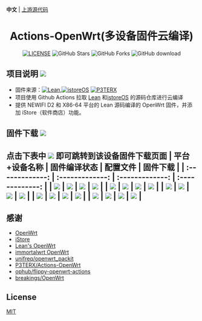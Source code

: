 **中文** | [上游源代码](https://github.com/P3TERX/Actions-OpenWrt)

<div align="center">
<h1>Actions-OpenWrt(多设备固件云编译)</h1>

[![LICENSE](https://img.shields.io/github/license/mashape/apistatus.svg?style=flat-square&label=LICENSE)](https://github.com/sleel/Actions-OpenWrt/blob/main/LICENSE)
![GitHub Stars](https://img.shields.io/github/stars/sleel/AutoBuild-OpenWrt.svg?style=flat-square&label=Stars&logo=github)
![GitHub Forks](https://img.shields.io/github/forks/sleel/AutoBuild-OpenWrt.svg?style=flat-square&label=Forks&logo=github)
![GitHub download](https://img.shields.io/github/downloads/sleel/AutoBuild-OpenWrt/total.svg?style=flat-square&label=Download&logo=github)
</div>


## 项目说明 [![](https://img.shields.io/badge/-项目基本介绍-FFFFFF.svg)](#项目说明-)
- 固件来源：[![Lean](https://img.shields.io/badge/Lede-coolsnowwolf-ff69b4.svg?style=flat&logo=appveyor)](https://github.com/coolsnowwolf/lede),[![istoreOS](https://img.shields.io/badge/istoreOS-istoreOS-ff69b4.svg?style=flat&logo=appveyor)](https://github.com/istoreos) [![P3TERX](https://img.shields.io/badge/OpenWrt-P3TERX-blueviolet.svg?style=flat&logo=appveyor)](https://github.com/P3TERX/Actions-OpenWrt)
- 项目使用 Github Actions 拉取 [Lean](https://github.com/coolsnowwolf/lede) 和[istoreOS](https://github.com/istoreos) 的源码仓库进行云编译
- 提供 NEWIFI D2 和 X86-64 平台的 Lean 源码编译的 OpenWrt 固件，并添加 iStore（软件商店）功能。


## 固件下载 [![](https://img.shields.io/badge/-编译状态及下载链接-FFFFFF.svg)](#固件下载-)
点击下表中 [![](https://img.shields.io/badge/下载-链接-blueviolet.svg?style=flat&logo=hack-the-box)](https://github.com/sleel/AutoBuild-OpenWrt/releases) 即可跳转到该设备固件下载页面
| 平台+设备名称 | 固件编译状态 | 配置文件 | 固件下载 |
| :-------------: | :-------------: | :-------------: | :-------------: |
| [![](https://img.shields.io/badge/NEWIFI-D2-32C955.svg?logo=openwrt)](https://github.com/sleel/AutoBuild-OpenWrt/blob/main/.github/workflows/AutoBuild-OpenWrt-NEWIFI3-1806.yml) | [![](https://github.com/sleel/AutoBuild-OpenWrt/actions/workflows/AutoBuild-OpenWrt-NEWIFI3-1806.yml/badge.svg)](https://github.com/sleel/AutoBuild-OpenWrt/actions/workflows/AutoBuild-OpenWrt-NEWIFI3-1806.yml) | [![](https://img.shields.io/badge/编译-配置-orange.svg?logo=apache-spark)](https://github.com/sleel/AutoBuild-OpenWrt/blob/main/NEWIFI3.config) | [![](https://img.shields.io/badge/下载-链接-blueviolet.svg?logo=hack-the-box)](https://github.com/sleel/AutoBuild-OpenWrt/releases?q=NEWIFI3&expanded=true) |
| [![](https://img.shields.io/badge/luci_x-test-32C955.svg?logo=openwrt)](https://github.com/sleel/AutoBuild-OpenWrt/blob/main/.github/workflows/AutoBuild-OpenWrt-X86-test.yml) | [![](https://github.com/sleel/AutoBuild-OpenWrt/actions/workflows/AutoBuild-OpenWrt-X86-test.yml/badge.svg)](https://github.com/sleel/AutoBuild-OpenWrt/actions/workflows/AutoBuild-OpenWrt-X86-test.yml) | [![](https://img.shields.io/badge/编译-配置-orange.svg?logo=apache-spark)](https://github.com/sleel/AutoBuild-OpenWrt/blob/main/test.config) | [![](https://img.shields.io/badge/下载-链接-blueviolet.svg?logo=hack-the-box)](https://github.com/sleel/AutoBuild-OpenWrt/releases?q=OpenWrt-X86-test&expanded=true) |
| [![](https://img.shields.io/badge/luci_2410-istore_acc_6.6-32C955.svg?logo=openwrt)](https://github.com/sleel/AutoBuild-OpenWrt/blob/main/.github/workflows/AutoBuild-OpenWrt-X86-6.6-2410.yml) | [![](https://github.com/sleel/AutoBuild-OpenWrt/actions/workflows/AutoBuild-OpenWrt-X86-6.6-2410.yml/badge.svg)](https://github.com/sleel/AutoBuild-OpenWrt/actions/workflows/AutoBuild-OpenWrt-X86-6.6-2410.yml) | [![](https://img.shields.io/badge/编译-配置-orange.svg?logo=apache-spark)](https://github.com/sleel/AutoBuild-OpenWrt/blob/main/istore-2410.config) | [![](https://img.shields.io/badge/下载-链接-blueviolet.svg?logo=hack-the-box)](https://github.com/sleel/AutoBuild-OpenWrt/releases?q=OpenWrt-X86-6.6-2410&expanded=true) |
| [![](https://img.shields.io/badge/luci_2410-istore_test_6.6-32C955.svg?logo=openwrt)](https://github.com/sleel/AutoBuild-OpenWrt/blob/main/.github/workflows/AutoBuild-OpenWrt-X86-6.6-2410-test.yml) | [![](https://github.com/sleel/AutoBuild-OpenWrt/actions/workflows/AutoBuild-OpenWrt-X86-6.6-2410-test.yml/badge.svg)](https://github.com/sleel/AutoBuild-OpenWrt/actions/workflows/AutoBuild-OpenWrt-X86-6.6-2410-test.yml) | [![](https://img.shields.io/badge/编译-配置-orange.svg?logo=apache-spark)](https://github.com/sleel/AutoBuild-OpenWrt/blob/main/test.config) | [![](https://img.shields.io/badge/下载-链接-blueviolet.svg?logo=hack-the-box)](https://github.com/sleel/AutoBuild-OpenWrt/releases?q=OpenWrt-X86-6.6-2410-test&expanded=true) |
| [![](https://img.shields.io/badge/luci_2410-istore_acc_6.12-32C955.svg?logo=openwrt)](https://github.com/sleel/AutoBuild-OpenWrt/blob/main/.github/workflows/AutoBuild-OpenWrt-X86-6.12-2410.yml) | [![](https://github.com/sleel/AutoBuild-OpenWrt/actions/workflows/AutoBuild-OpenWrt-X86-6.12-2410.yml/badge.svg)](https://github.com/sleel/AutoBuild-OpenWrt/actions/workflows/AutoBuild-OpenWrt-X86-6.12-2410.yml) | [![](https://img.shields.io/badge/编译-配置-orange.svg?logo=apache-spark)](https://github.com/sleel/AutoBuild-OpenWrt/blob/main/istore-2410.config) | [![](https://img.shields.io/badge/下载-链接-blueviolet.svg?logo=hack-the-box)](https://github.com/sleel/AutoBuild-OpenWrt/releases?q=OpenWrt-X86-6.12-2410&expanded=true) |
---------------------------
## 感谢

- [OpenWrt](https://github.com/openwrt/openwrt)
- [iStore](https://github.com/linkease/istore)
- [Lean's OpenWrt](https://github.com/coolsnowwolf/lede)
- [immortalwrt OpenWrt](https://github.com/immortalwrt/immortalwrt)
- [unifreq/openwrt_packit](https://github.com/unifreq/openwrt_packit)
- [P3TERX/Actions-OpenWrt](https://github.com/P3TERX/Actions-OpenWrt)
- [ophub/flippy-openwrt-actions](https://github.com/ophub/flippy-openwrt-actions)
- [breakings/OpenWrt](https://github.com/breakings/OpenWrt)

## License

[MIT](https://github.com/sleel/OpenWrt/blob/main/LICENSE) 
